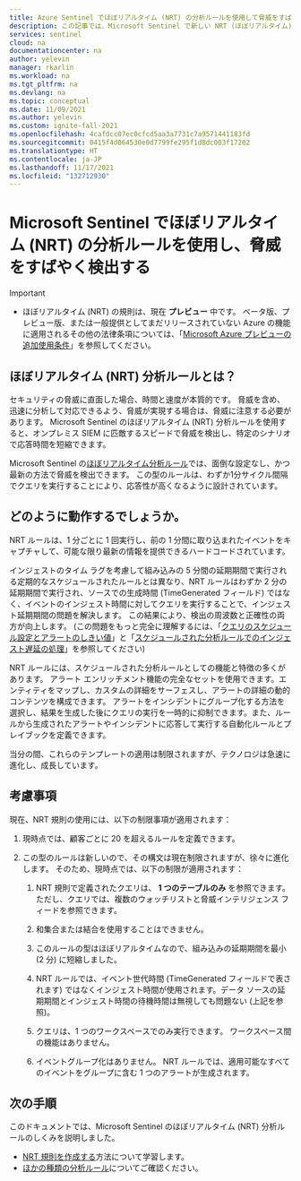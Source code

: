 ```yaml
---
title: Azure Sentinel でほぼリアルタイム (NRT) の分析ルールを使用して脅威をすばやく検出する | Microsoft Docs
description: この記事では、Microsoft Sentinel で新しい NRT (ほぼリアルタイム) 分析ルールを利用し、脅威を速やかに検出する方法について説明します。
services: sentinel
cloud: na
documentationcenter: na
author: yelevin
manager: rkarlin
ms.workload: na
ms.tgt_pltfrm: na
ms.devlang: na
ms.topic: conceptual
ms.date: 11/09/2021
ms.author: yelevin
ms.custom: ignite-fall-2021
ms.openlocfilehash: 4cafdcc07ec0cfcd5aa3a7731c7a9571441183fd
ms.sourcegitcommit: 0415f4d064530e0d7799fe295f1d8dc003f17202
ms.translationtype: HT
ms.contentlocale: ja-JP
ms.lasthandoff: 11/17/2021
ms.locfileid: "132712930"
---
```

# <a name="detect-threats-quickly-with-near-real-time-nrt-analytics-rules-in-microsoft-sentinel"></a>Microsoft Sentinel でほぼリアルタイム (NRT) の分析ルールを使用し、脅威をすばやく検出する

> [!IMPORTANT]
>
> - ほぼリアルタイム (NRT) の規則は、現在 **プレビュー** 中です。 ベータ版、プレビュー版、または一般提供としてまだリリースされていない Azure の機能に適用されるその他の法律条項については、「[Microsoft Azure プレビューの追加使用条件](https://azure.microsoft.com/support/legal/preview-supplemental-terms/)」を参照してください。

## <a name="what-are-near-real-time-nrt-analytics-rules"></a>ほぼリアルタイム (NRT) 分析ルールとは？

セキュリティの脅威に直面した場合、時間と速度が本質的です。 脅威を含め、迅速に分析して対応できるよう、脅威が実現する場合は、脅威に注意する必要があります。 Microsoft Sentinel のほぼリアルタイム (NRT) 分析ルールを使用すると、オンプレミス SIEM に匹敵するスピードで脅威を検出し、特定のシナリオで応答時間を短縮できます。

Microsoft Sentinel の[ほぼリアルタイム分析ルール](detect-threats-built-in.md#nrt)では、面倒な設定なし、かつ最新の方法で脅威を検出できます。 この型のルールは、わずか1分サイクル間隔でクエリを実行することにより、応答性が高くなるように設計されています。

## <a name="how-do-they-work"></a>どのように動作するでしょうか。

NRT ルールは、1 分ごとに 1 回実行し、前の 1 分間に取り込まれたイベントをキャプチャして、可能な限り最新の情報を提供できるハードコードされています。

インジェストのタイム ラグを考慮して組み込みの 5 分間の延期期間で実行される定期的なスケジュールされたルールとは異なり、NRT ルールはわずか 2 分の延期期間で実行され、ソースでの生成時間 (TimeGenerated フィールド) ではなく、イベントのインジェスト時間に対してクエリを実行することで、インジェスト延期期間の問題を解決します。 この結果により、検出の周波数と正確性の両方が向上します。 (この問題をもっと完全に理解するには、「[クエリのスケジュール設定とアラートのしきい値](detect-threats-custom.md#query-scheduling-and-alert-threshold)」と「[スケジュールされた分析ルールでのインジェスト遅延の処理](ingestion-delay.md)」を参照してください)

NRT ルールには、スケジュールされた分析ルールとしての機能と特徴の多くがあります。 アラート エンリッチメント機能の完全なセットを使用できます。エンティティをマップし、カスタムの詳細をサーフェスし、アラートの詳細の動的コンテンツを構成できます。 アラートをインシデントにグループ化する方法を選択し、結果を生成した後にクエリの実行を一時的に抑制できます。また、ルールから生成されたアラートやインシデントに応答して実行する自動化ルールとプレイブックを定義できます。

当分の間、これらのテンプレートの適用は制限されますが、テクノロジは急速に進化し、成長しています。

## <a name="considerations"></a>考慮事項
現在、NRT 規則の使用には、以下の制限事項が適用されます：

1. 現時点では、顧客ごとに 20 を超えるルールを定義できます。

1. この型のルールは新しいので、その構文は現在制限されますが、徐々に進化します。 そのため、現時点では、以下の制限が適用されます：

    1. NRT 規則で定義されたクエリは、 **1 つのテーブルのみ** を参照できます。 ただし、クエリでは、複数のウォッチリストと脅威インテリジェンス フィードを参照できます。

    1. 和集合または結合を使用することはできません。

    1. このルールの型はほぼリアルタイムなので、組み込みの延期期間を最小 (2 分) に短縮しました。

    1. NRT ルールでは、イベント世代時間 (TimeGenerated フィールドで表されます) ではなくインジェスト時間が使用されます。データ ソースの延期期間とインジェスト時間の待機時間は無視しても問題ない (上記を参照)。

    1. クエリは、1 つのワークスペースでのみ実行できます。 ワークスペース間の機能はありません。

    1. イベントグループ化はありません。 NRT ルールでは、適用可能なすべてのイベントをグループに含む 1 つのアラートが生成されます。

## <a name="next-steps"></a>次の手順

このドキュメントでは、Microsoft Sentinel のほぼリアルタイム (NRT) 分析ルールのしくみを説明しました。

- [NRT 規則を作成する](create-nrt-rules.md)方法について学習します。
- [ほかの種類の分析ルール](detect-threats-built-in.md)についてご確認ください。
